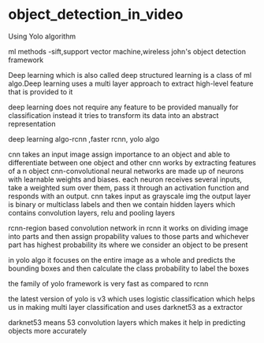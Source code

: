 # object_detection_in_video
Using Yolo algorithm

ml methods -sift,support vector machine,wireless john's object detection framework

Deep learning which is also called deep structured learning is a class of ml algo.Deep learning uses a multi layer approach to extract high-level feature that is provided to it

deep learning does not require any feature to be provided manually for classification instead it tries to transform its data into an abstract representation

deep learning algo-rcnn ,faster rcnn, yolo algo

cnn takes an input image assign importance to an object and able to differentiate between one object and other
cnn works by extracting features of a n object
cnn-convolutional neural networks are made up of neurons with learnable weights and biases. each neuron receives several inputs, take a weighted sum over them, pass it through an activation function and responds with an output.
cnn takes input as grayscale img the output layer is binary or multiclass labels and then we contain hidden layers which contains convolution layers, relu and pooling layers

rcnn-region based convolution network
in rcnn it works on dividing image into parts and then assign propability values to those parts and whichever part has highest probability its where we consider an object to be present

in yolo algo it focuses on the entire image as a whole and predicts the bounding boxes and then calculate the class probability to label the boxes

the family of yolo framework is very fast as compared to rcnn
 
the latest version of yolo is v3 which uses logistic classification which helps us in making multi layer classification and uses darknet53 as a extractor

darknet53 means 53 convolution layers which makes it help in predicting objects more accurately
